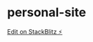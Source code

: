 # personal-site

[Edit on StackBlitz ⚡️](https://stackblitz.com/edit/sveltejs-kit-template-default-3fk8kl)